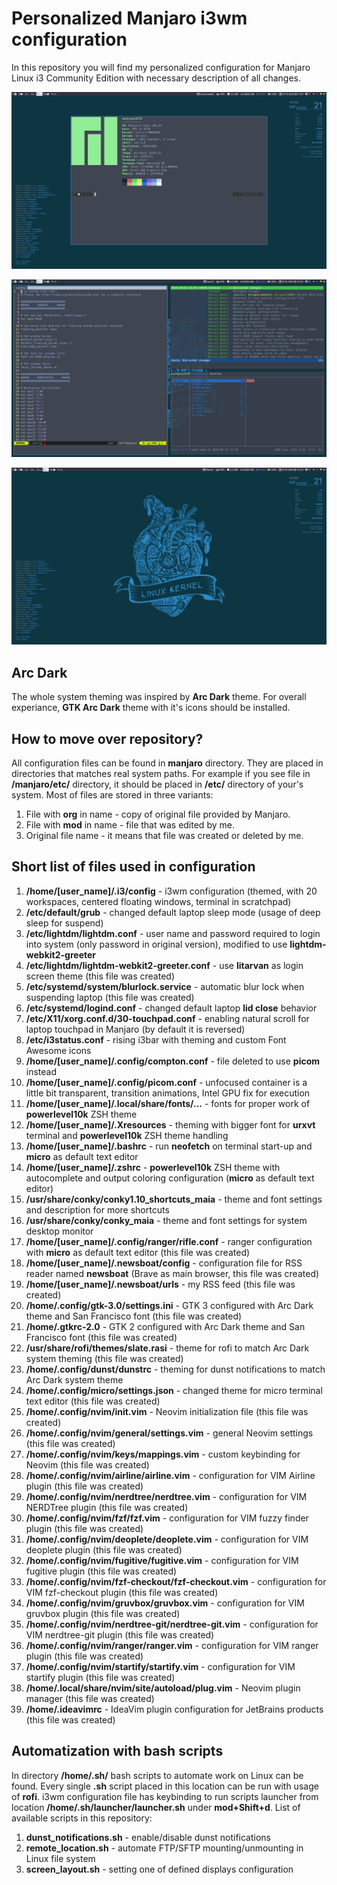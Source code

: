 # Personalized Manjaro i3wm configuration

In this repository you will find my personalized configuration for Manjaro Linux i3 Community Edition with necessary description of all changes.

<p align="center">
    <img src="centered_container.png" />
</p>

<p align="center">
    <img src="terminals.png" />
</p>

<p align="center">
    <img src="desktop.png" />
</p>

## Arc Dark

The whole system theming was inspired by **Arc Dark** theme. For overall experiance, **GTK Arc Dark** theme with it's icons should be installed.

## How to move over repository?

All configuration files can be found in **manjaro** directory. They are placed in directories that matches real system paths. For example if you see file in **/manjaro/etc/** directory, it should be placed in **/etc/** directory of your's system. Most of files are stored in three variants: 

1. File with **org** in name - copy of original file provided by Manjaro.
2. File with **mod** in name - file that was edited by me.
3. Original file name - it means that file was created or deleted by me.

## Short list of files used in configuration

1. **/home/[user_name]/.i3/config** - i3wm configuration (themed, with 20 workspaces, centered floating windows, terminal in scratchpad)
2. **/etc/default/grub** - changed default laptop sleep mode (usage of deep sleep for suspend)
3. **/etc/lightdm/lightdm.conf** - user name and password required to login into system (only password in original version), modified to use **lightdm-webkit2-greeter**
4. **/etc/lightdm/lightdm-webkit2-greeter.conf** - use **litarvan** as login screen theme (this file was created)
5. **/etc/systemd/system/blurlock.service** - automatic blur lock when suspending laptop (this file was created)
6. **/etc/systemd/logind.conf** - changed default laptop **lid close** behavior
7. **/etc/X11/xorg.conf.d/30-touchpad.conf** - enabling natural scroll for laptop touchpad in Manjaro (by default it is reversed)
8. **/etc/i3status.conf** - rising i3bar with theming and custom Font Awesome icons
9. **/home/[user_name]/.config/compton.conf** - file deleted to use **picom** instead
10. **/home/[user_name]/.config/picom.conf** - unfocused container is a little bit transparent, transition animations, Intel GPU fix for execution
11. **/home/[user_name]/.local/share/fonts/...** - fonts for proper work of **powerlevel10k** ZSH theme
12. **/home/[user_name]/.Xresources** - theming with bigger font for **urxvt** terminal and **powerlevel10k** ZSH theme handling
13. **/home/[user_name]/.bashrc** - run **neofetch** on terminal start-up and **micro** as default text editor
14. **/home/[user_name]/.zshrc** - **powerlevel10k** ZSH theme with autocomplete and output coloring configuration (**micro** as default text editor)
15. **/usr/share/conky/conky1.10_shortcuts_maia** - theme and font settings and description for more shortcuts
16. **/usr/share/conky/conky_maia** - theme and font settings for system desktop monitor
17. **/home/[user_name]/.config/ranger/rifle.conf** - ranger configuration with **micro** as default text editor (this file was created)
18. **/home/[user_name]/.newsboat/config** - configuration file for RSS reader named **newsboat** (Brave as main browser, this file was created)
19. **/home/[user_name]/.newsboat/urls** - my RSS feed (this file was created)
20. **/home/.config/gtk-3.0/settings.ini** - GTK 3 configured with Arc Dark theme and San Francisco font (this file was created)
21. **/home/.gtkrc-2.0** - GTK 2 configured with Arc Dark theme and San Francisco font (this file was created)
22. **/usr/share/rofi/themes/slate.rasi** - theme for rofi to match Arc Dark system theming (this file was created)
23. **/home/.config/dunst/dunstrc** - theming for dunst notifications to match Arc Dark system theme
24. **/home/.config/micro/settings.json** - changed theme for micro terminal text editor (this file was created)
25. **/home/.config/nvim/init.vim** - Neovim initialization file (this file was created)
26. **/home/.config/nvim/general/settings.vim** - general Neovim settings (this file was created)
27. **/home/.config/nvim/keys/mappings.vim** - custom keybinding for Neovim (this file was created)
28. **/home/.config/nvim/airline/airline.vim** - configuration for VIM Airline plugin (this file was created)
29. **/home/.config/nvim/nerdtree/nerdtree.vim** - configuration for VIM NERDTree plugin (this file was created)
30. **/home/.config/nvim/fzf/fzf.vim** - configuration for VIM fuzzy finder plugin (this file was created)
31. **/home/.config/nvim/deoplete/deoplete.vim** - configuration for VIM deoplete plugin (this file was created)
32. **/home/.config/nvim/fugitive/fugitive.vim** - configuration for VIM fugitive plugin (this file was created)
33. **/home/.config/nvim/fzf-checkout/fzf-checkout.vim** - configuration for VIM fzf-checkout plugin (this file was created)
34. **/home/.config/nvim/gruvbox/gruvbox.vim** - configuration for VIM gruvbox plugin (this file was created)
35. **/home/.config/nvim/nerdtree-git/nerdtree-git.vim** - configuration for VIM nerdtree-git plugin (this file was created)
36. **/home/.config/nvim/ranger/ranger.vim** - configuration for VIM ranger plugin (this file was created)
37. **/home/.config/nvim/startify/startify.vim** - configuration for VIM startify plugin (this file was created)
38. **/home/.local/share/nvim/site/autoload/plug.vim** - Neovim plugin manager (this file was created)
39. **/home/.ideavimrc** - IdeaVim plugin configuration for JetBrains products (this file was created)

## Automatization with bash scripts

In directory **/home/.sh/** bash scripts to automate work on Linux can be found. Every single **.sh** script placed in this location can be run with usage of **rofi**. i3wm configuration file has keybinding to run scripts launcher from location **/home/.sh/launcher/launcher.sh** under **mod+Shift+d**. List of available scripts in this repository:

1. **dunst_notifications.sh** - enable/disable dunst notifications
2. **remote_location.sh** - automate FTP/SFTP mounting/unmounting in Linux file system
3. **screen_layout.sh** - setting one of defined displays configuration
